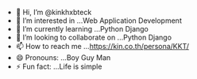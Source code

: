 - 👋 Hi, I’m @kinkhxbteck
- 👀 I’m interested in ...Web Application Development
- 🌱 I’m currently learning ...Python Django
- 💞️ I’m looking to collaborate on ...Python Django
- 📫 How to reach me ...https://kin.co.th/persona/KKT/
- 😄 Pronouns: ...Boy Guy Man 
- ⚡ Fun fact: ...Life is simple

<!---
kinkhxbteck/kinkhxbteck is a ✨ special ✨ repository because its `README.md` (this file) appears on your GitHub profile.
You can click the Preview link to take a look at your changes.
--->
